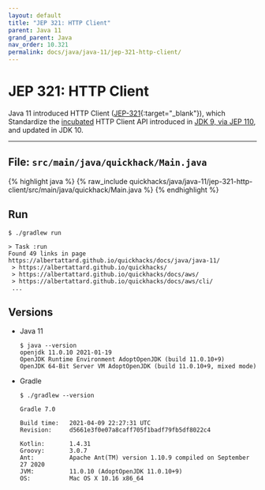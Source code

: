 ```yaml
---
layout: default
title: "JEP 321: HTTP Client"
parent: Java 11
grand_parent: Java
nav_order: 10.321
permalink: docs/java/java-11/jep-321-http-client/
---
```


# JEP 321: HTTP Client

Java 11 introduced HTTP Client ([JEP-321](https://openjdk.java.net/jeps/321){:target="_blank"}), which Standardize
the [incubated](https://openjdk.java.net/jeps/11) HTTP Client API introduced
in [JDK 9, via JEP 110](https://openjdk.java.net/jeps/110), and updated in JDK 10.

---

## File: `src/main/java/quickhack/Main.java`

{% highlight java %}
{% raw_include quickhacks/java/java-11/jep-321-http-client/src/main/java/quickhack/Main.java %}
{% endhighlight %}

## Run

```console
$ ./gradlew run

> Task :run
Found 49 links in page https://albertattard.github.io/quickhacks/docs/java/java-11/
 > https://albertattard.github.io/quickhacks/
 > https://albertattard.github.io/quickhacks/docs/aws/
 > https://albertattard.github.io/quickhacks/docs/aws/cli/
 ...
```

## Versions

- Java 11

  ```console
  $ java --version
  openjdk 11.0.10 2021-01-19
  OpenJDK Runtime Environment AdoptOpenJDK (build 11.0.10+9)
  OpenJDK 64-Bit Server VM AdoptOpenJDK (build 11.0.10+9, mixed mode)
  ```

- Gradle

  ```console
  $ ./gradlew --version

  Gradle 7.0

  Build time:   2021-04-09 22:27:31 UTC
  Revision:     d5661e3f0e07a8caff705f1badf79fb5df8022c4

  Kotlin:       1.4.31
  Groovy:       3.0.7
  Ant:          Apache Ant(TM) version 1.10.9 compiled on September 27 2020
  JVM:          11.0.10 (AdoptOpenJDK 11.0.10+9)
  OS:           Mac OS X 10.16 x86_64
  ```
